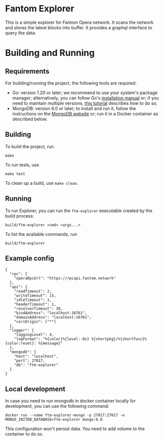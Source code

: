 Fantom Explorer
===============

This is a simple explorer for Fantom Opera network. It scans the network and stores the latest blocks into
buffer. It provides a graphql interface to query the data.

# Building and Running

## Requirements

For building/running the project, the following tools are required:
* Go: version 1.20 or later; we recommend to use your system's package manager; alternatively, you can follow Go's
[installation manual](https://go.dev/doc/install) or; if you need to maintain multiple versions,
[this tutorial](https://go.dev/doc/manage-install) describes how to do so.
* MongoDB: version 6.0 or later; to install and run it, follow the instructions on the
[MongoDB website](https://docs.mongodb.com/manual/installation/) or; run it in a Docker container as described
below.

## Building

To build the project, run
```
make
```

To run tests, use
```
make test
```
To clean up a build, use `make clean`.

## Running

To run Explorer, you can run the `ftm-explorer` executable created by the build process:
```
build/ftm-explorer <cmd> <args...>
```
To list the available commands, run
```
build/ftm-explorer
```

## Example config
```
{
  "rpc": {
    "operaRpcUrl": "https://rpcapi.fantom.network"
  },
  "api": {
    "readTimeout": 2,
    "writeTimeout": 15,
    "idleTimeout": 1,
    "headerTimeout": 1,
    "resolverTimeout": 30,
    "bindAddress": "localhost:16761",
    "domainAddress": "localhost:16761",
    "corsOrigin": ["*"]
  },
  "logger": {
    "loggingLevel": 4,
    "logFormat": "%{color}%{level:-8s} %{shortpkg}/%{shortfunc}%{color:reset}: %{message}"
  },
  "mongodb": {
    "host": "localhost",
    "port": 27017,
    "db": "ftm-explorer"
  }
}
```

## Local development
In case you need to run mongodb in docker container locally for development, you can use the following command:
```
docker run --name ftm-explorer-mongo -p 27017:27017 -e MONGO_INITDB_DATABASE=ftm-explorer mongo:6.0
```
This configuration won't persist data. You need to add volume to the container to do so.